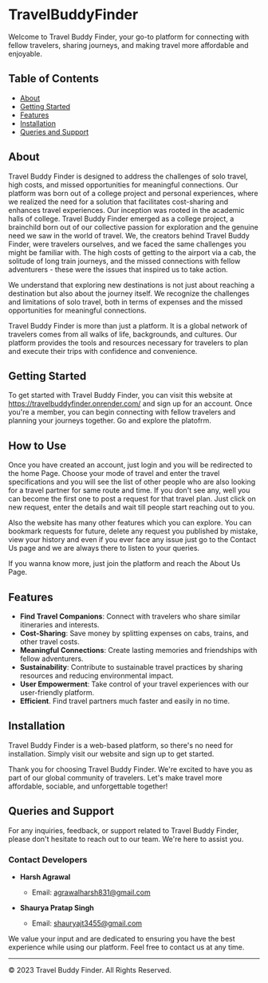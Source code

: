 # TravelBuddyFinder

Welcome to Travel Buddy Finder, your go-to platform for connecting with fellow travelers, sharing journeys, and making travel more affordable and enjoyable.

## Table of Contents
- [About](#about)
- [Getting Started](#getting-started)
- [Features](#features)
- [Installation](#installation)
- [Queries and Support](#queries-and-support)

## About

Travel Buddy Finder is designed to address the challenges of solo travel, high costs, and missed opportunities for meaningful connections. 
Our platform was born out of a college project and personal experiences, where we realized the need for a solution that facilitates cost-sharing and enhances travel experiences.
Our inception was rooted in the academic halls of college. Travel Buddy Finder emerged as a college project, a brainchild born out of our collective passion for exploration and the genuine need we saw in the world of travel. 
We, the creators behind Travel Buddy Finder, were travelers ourselves, and we faced the same challenges you might be familiar with. 
The high costs of getting to the airport via a cab, the solitude of long train journeys, and the missed connections with fellow adventurers - these were the issues that inspired us to take action.

We understand that exploring new destinations is not just about reaching a destination but also about the journey itself. We recognize the challenges and limitations of solo travel, both in terms of expenses and the missed opportunities for meaningful connections.

Travel Buddy Finder is more than just a platform. It is a global network of travelers comes from all walks of life, backgrounds, and cultures.
Our platform provides the tools and resources necessary for travelers to plan and execute their trips with confidence and convenience.

## Getting Started

To get started with Travel Buddy Finder, you can visit this website at https://travelbuddyfinder.onrender.com/ and sign up for an account. Once you're a member, you can begin connecting with fellow travelers and planning your journeys together. Go and explore the platofrm.

## How to Use

Once you have created an account, just login and you will be redirected to the home Page. Choose your mode of travel and enter the travel specifications and you will see the list of other people who are also looking for a travel partner for
same route and time. If you don't see any, well you can become the first one to post a request for that travel plan. Just click on new request, enter the details and wait till people start reaching out to you.

Also the website has many other features which you can explore.
You can bookmark requests for future, delete any request you published by mistake, view your history and even if you ever face any issue just go to the Contact Us page and we are always there to listen to your queries.

If you wanna know more, just join the platform and reach the About Us Page.

## Features

- **Find Travel Companions**: Connect with travelers who share similar itineraries and interests.
- **Cost-Sharing**: Save money by splitting expenses on cabs, trains, and other travel costs.
- **Meaningful Connections**: Create lasting memories and friendships with fellow adventurers.
- **Sustainability**: Contribute to sustainable travel practices by sharing resources and reducing environmental impact.
- **User Empowerment**: Take control of your travel experiences with our user-friendly platform.
- **Efficient**. Find travel partners much faster and easily in no time.

## Installation

Travel Buddy Finder is a web-based platform, so there's no need for installation. Simply visit our website and sign up to get started.

Thank you for choosing Travel Buddy Finder. We're excited to have you as part of our global community of travelers. Let's make travel more affordable, sociable, and unforgettable together!

## Queries and Support

For any inquiries, feedback, or support related to Travel Buddy Finder, please don't hesitate to reach out to our team. We're here to assist you.

### Contact Developers

- **Harsh Agrawal**
  - Email: agrawalharsh831@gmail.com

- **Shaurya Pratap Singh**
  - Email: shauryajt3455@gmail.com

We value your input and are dedicated to ensuring you have the best experience while using our platform. Feel free to contact us at any time.

---

© 2023 Travel Buddy Finder. All Rights Reserved.
